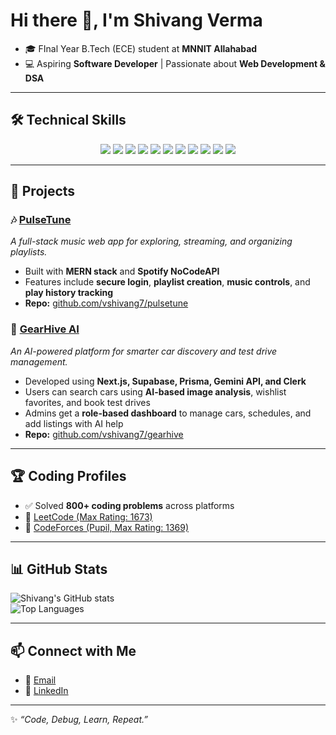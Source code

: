 # Hi there 👋, I'm Shivang Verma  

- 🎓 FInal Year B.Tech (ECE) student at **MNNIT Allahabad** 
- 💻 Aspiring **Software Developer** | Passionate about **Web Development & DSA**  

---



## 🛠 Technical Skills  

<p align="center">
  <img src="https://img.shields.io/badge/C++-00599C?style=for-the-badge&logo=c%2B%2B&logoColor=white"/>
  <img src="https://img.shields.io/badge/JavaScript-F7DF1E?style=for-the-badge&logo=javascript&logoColor=black"/>
  <img src="https://img.shields.io/badge/React-20232A?style=for-the-badge&logo=react&logoColor=61DAFB"/>
  <img src="https://img.shields.io/badge/Node.js-339933?style=for-the-badge&logo=node.js&logoColor=white"/>
  <img src="https://img.shields.io/badge/Next.js-000000?style=for-the-badge&logo=next.js&logoColor=white"/>
  <img src="https://img.shields.io/badge/Express.js-000000?style=for-the-badge&logo=express&logoColor=white"/>
  <img src="https://img.shields.io/badge/Tailwind_CSS-06B6D4?style=for-the-badge&logo=tailwindcss&logoColor=white"/>
  <img src="https://img.shields.io/badge/MongoDB-4EA94B?style=for-the-badge&logo=mongodb&logoColor=white"/>
  <img src="https://img.shields.io/badge/PostgreSQL-316192?style=for-the-badge&logo=postgresql&logoColor=white"/>
  <img src="https://img.shields.io/badge/GitHub-181717?style=for-the-badge&logo=github&logoColor=white"/>
  <img src="https://img.shields.io/badge/VS%20Code-007ACC?style=for-the-badge&logo=visualstudiocode&logoColor=white"/>
</p>  


---

## 🚀 Projects  

### 🎶 [PulseTune](https://pulsetune-ayn4.onrender.com)  
*A full-stack music web app for exploring, streaming, and organizing playlists.*  
- Built with **MERN stack** and **Spotify NoCodeAPI**  
- Features include **secure login**, **playlist creation**, **music controls**, and **play history tracking**  
- **Repo:** [github.com/vshivang7/pulsetune](https://github.com/vshivang7/pulsetune)  

### 🚗 [GearHive AI](https://gearhive-one.vercel.app)  
*An AI-powered platform for smarter car discovery and test drive management.*  
- Developed using **Next.js, Supabase, Prisma, Gemini API, and Clerk**  
- Users can search cars using **AI-based image analysis**, wishlist favorites, and book test drives  
- Admins get a **role-based dashboard** to manage cars, schedules, and add listings with AI help  
- **Repo:** [github.com/vshivang7/gearhive](https://github.com/vshivang7/gearhive)  

---

## 🏆 Coding Profiles
- ✅ Solved **800+ coding problems** across platforms  
- 🔗 [LeetCode (Max Rating: 1673)](https://leetcode.com/u/vshivang07/)   
- 🔗 [CodeForces (Pupil, Max Rating: 1369)](https://codeforces.com/profile/vshivang07)  

---

## 📊 GitHub Stats
![Shivang's GitHub stats](https://github-readme-stats.vercel.app/api?username=vshivang7&show_icons=true&theme=tokyonight)  
![Top Languages](https://github-readme-stats.vercel.app/api/top-langs/?username=vshivang7&layout=compact&theme=tokyonight)  

---

## 📫 Connect with Me
- 📧 [Email](mailto:vermashivang777@gmail.com)  
- 💼 [LinkedIn](https://www.linkedin.com/in/vshivang7/)  

---

✨ *“Code, Debug, Learn, Repeat.”*  
